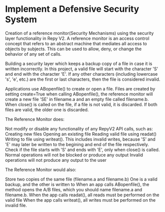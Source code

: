 # Implement a Defensive Security System



Creation of a reference monitor(Security Mechanisms) using the security layer functionality in Repy V2. A reference monitor is an access control concept that refers to an abstract machine that mediates all access to objects by subjects. This can be used to allow, deny, or change the behavior of any set of calls. 


Building a security layer which keeps a backup copy of a file in case it is written incorrectly. In this project, a valid file will start with the character 'S' and end with the character 'E'. If any other characters (including lowercase 's', 'e', etc.) are the first or last characters, then the file is considered invalid.

Applications use ABopenfile() to create or open a file. Files are created by setting create=True when calling ABopenfile(), the reference monitor will create a new file 'SE' in filename.a and an empty file called filename.b. When close() is called on the file, if a file is not valid, it is discarded. If both files are valid, the older one is discarded.


The Reference Monitor does:

Not modify or disable any functionality of any RepyV2 API calls, such as:
Creating new files
Opening an existing file
Reading valid file using readat()
Writing to file using writeat(). This includes invalid writes, because 'S' and 'E' may later be written to the begining and end of the file respectively.
Check if the file starts with 'S' and ends with 'E', only when close() is called.
Normal operations will not be blocked or produce any output
Invalid operations will not produce any output to the user

The Reference Monitor would also:

Store two copies of the same file (filename.a and filename.b)
One is a valid backup, and the other is written to
When an app calls ABopenfile(), the method opens the A/B files, which you should name filename.a and filename.b.
When the app calls readat(), all reads must be performed on the valid file
When the app calls writeat(), all writes must be performed on the invalid file.
